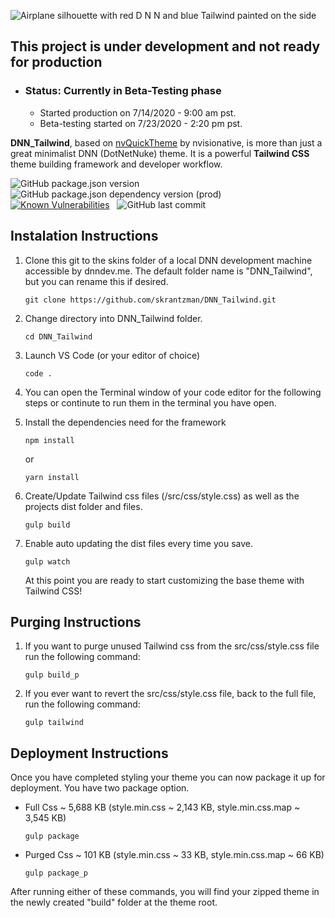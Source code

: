 ![Airplane silhouette with red D N N and blue Tailwind painted on the side](https://raw.githubusercontent.com/skrantzman/DNN_Tailwind/master/images/DNN_Tailwind.svg)

## This project is under development and not ready for production

- ### Status: Currently in Beta-Testing phase

  - Started production on 7/14/2020 - 9:00 am pst.
  - Beta-testing started on 7/23/2020 - 2:20 pm pst.

**DNN_Tailwind**, based on [nvQuickTheme](https://github.com/nvisionative/nvQuickTheme) by nvisionative,
is more than just a great minimalist DNN (DotNetNuke) theme. It is a powerful **Tailwind CSS** theme building framework and developer workflow.

![GitHub package.json version](https://img.shields.io/github/package-json/v/skrantzman/dnn_tailwind) &nbsp;
![GitHub package.json dependency version (prod)](https://img.shields.io/github/package-json/dependency-version/skrantzman/dnn_tailwind/tailwindcss) &nbsp;
[![Known Vulnerabilities](https://snyk.io/test/github/skrantzman/DNN_Tailwind/badge.svg?targetFile=package.json)](https://snyk.io/test/github/skrantzman/DNN_Tailwind?targetFile=package.json) &nbsp;
![GitHub last commit](https://img.shields.io/github/last-commit/skrantzman/dnn_tailwind) &nbsp;

<!-- [![Maintenance](https://img.shields.io/badge/Maintained-yes-green.svg)](https://GitHub.com/skrantzman/DNN_Tailwind/graphs/commit-activity) -->

## Instalation Instructions

1. Clone this git to the skins folder of a local DNN development machine accessible by dnndev.me. The default folder name is "DNN_Tailwind", but you can rename this if desired.

   ```
   git clone https://github.com/skrantzman/DNN_Tailwind.git
   ```

2. Change directory into DNN_Tailwind folder.
   ```
   cd DNN_Tailwind
   ```
3. Launch VS Code (or your editor of choice)
   ```
   code .
   ```
4. You can open the Terminal window of your code editor for the following steps or continute to run them in the terminal you have open.

5. Install the dependencies need for the framework
   ```
   npm install
   ```
   or
   ```
   yarn install
   ```
6. Create/Update Tailwind css files (/src/css/style.css) as well as the projects dist folder and files.
   ```
   gulp build
   ```
7. Enable auto updating the dist files every time you save.

   ```
   gulp watch
   ```

   At this point you are ready to start customizing the base theme with Tailwind CSS!

## Purging Instructions

1. If you want to purge unused Tailwind css from the src/css/style.css file run the following command:
   ```
   gulp build_p
   ```
2. If you ever want to revert the src/css/style.css file, back to the full file, run the following command:
   ```
   gulp tailwind
   ```

## Deployment Instructions

Once you have completed styling your theme you can now package it up for deployment. You have two package option.

- Full Css ~ 5,688 KB (style.min.css ~ 2,143 KB, style.min.css.map ~ 3,545 KB)

  ```
  gulp package
  ```

- Purged Css ~ 101 KB (style.min.css ~ 33 KB, style.min.css.map ~ 66 KB)

  ```
  gulp package_p
  ```

After running either of these commands, you will find your zipped theme in the newly created "build" folder at the theme root.
